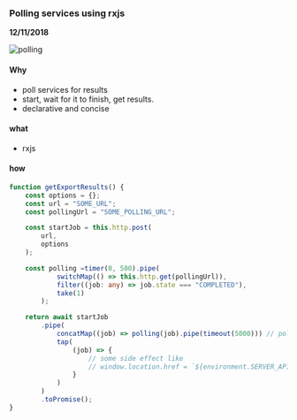 ### Polling services using rxjs
__12/11/2018__

![polling](https://imgs.xkcd.com/comics/data.png)

#### Why

- poll services for results
- start, wait for it to finish, get results.
- declarative and concise

#### what

- rxjs

#### how

```typescript
function getExportResults() {
    const options = {};
    const url = "SOME_URL";
    const pollingUrl = "SOME_POLLING_URL";

    const startJob = this.http.post(
        url,
        options
    );

    const polling =timer(0, 500).pipe(
            switchMap(() => this.http.get(pollingUrl)),
            filter((job: any) => job.state === "COMPLETED"),
            take(1)
        );

    return await startJob
        .pipe(
            concatMap((job) => polling(job).pipe(timeout(5000))) // poll the job but also add a custom timeout
            tap(
                (job) => {
                    // some side effect like
                    // window.location.href = `${environment.SERVER_API_URL}${job.result.link}`
                }
            )
        )
        .toPromise();
}

```

